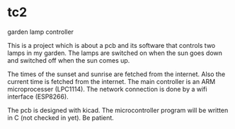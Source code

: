 # tc2
garden lamp controller

This is a project which is about a pcb and its software that controls two lamps in my garden. The lamps are switched on when the sun goes down and switched off when the sun comes up.

The times of the sunset and sunrise are fetched from the internet. Also the current time is fetched from the internet. The main controller is an ARM microprocesser (LPC1114). The network connection is done by a wifi interface (ESP8266).

The pcb is designed with kicad. The microcontroller program will be written in C (not checked in yet). Be patient.

